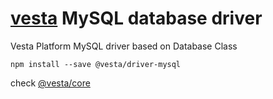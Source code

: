 # [vesta](http://vestarayanafzar.com) MySQL database driver
Vesta Platform MySQL driver based on Database Class

`npm install --save @vesta/driver-mysql`

check [@vesta/core](https://github.com/VestaRayanAfzar/vesta-core)